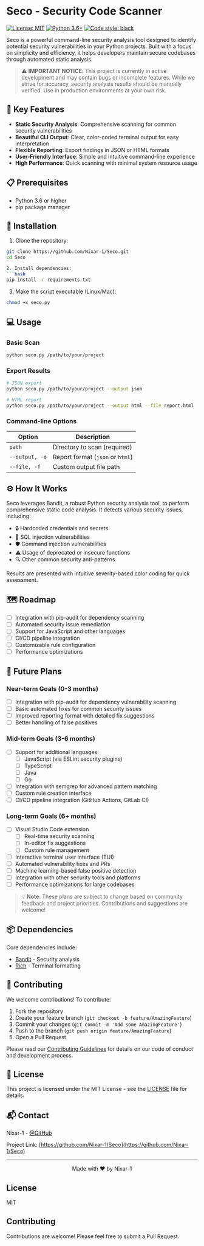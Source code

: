 # Seco - Security Code Scanner

[![License: MIT](https://img.shields.io/badge/License-MIT-yellow.svg)](https://opensource.org/licenses/MIT)
[![Python 3.6+](https://img.shields.io/badge/python-3.6+-blue.svg)](https://www.python.org/downloads/)
[![Code style: black](https://img.shields.io/badge/code%20style-black-000000.svg)](https://github.com/psf/black)

Seco is a powerful command-line security analysis tool designed to identify potential security vulnerabilities in your Python projects. Built with a focus on simplicity and efficiency, it helps developers maintain secure codebases through automated static analysis.

> ⚠️ **IMPORTANT NOTICE**: This project is currently in active development and may contain bugs or incomplete features. While we strive for accuracy, security analysis results should be manually verified. Use in production environments at your own risk.

## 🚀 Key Features

- **Static Security Analysis**: Comprehensive scanning for common security vulnerabilities
- **Beautiful CLI Output**: Clear, color-coded terminal output for easy interpretation
- **Flexible Reporting**: Export findings in JSON or HTML formats
- **User-Friendly Interface**: Simple and intuitive command-line experience
- **High Performance**: Quick scanning with minimal system resource usage

## 📋 Prerequisites

- Python 3.6 or higher
- pip package manager

## 🔧 Installation

1. Clone the repository:
```bash
git clone https://github.com/Nixar-1/Seco.git
cd Seco

2. Install dependencies:
```bash
pip install -r requirements.txt
```

3. Make the script executable (Linux/Mac):
```bash
chmod +x seco.py
```

## 💻 Usage

### Basic Scan
```bash
python seco.py /path/to/your/project
```

### Export Results
```bash
# JSON export
python seco.py /path/to/your/project --output json

# HTML report
python seco.py /path/to/your/project --output html --file report.html
```

### Command-line Options

| Option | Description |
|--------|-------------|
| `path` | Directory to scan (required) |
| `--output, -o` | Report format (`json` or `html`) |
| `--file, -f` | Custom output file path |

## ⚙️ How It Works

Seco leverages Bandit, a robust Python security analysis tool, to perform comprehensive static code analysis. It detects various security issues, including:

- 🔒 Hardcoded credentials and secrets
- 💉 SQL injection vulnerabilities
- 🛡️ Command injection vulnerabilities
- ⚠️ Usage of deprecated or insecure functions
- 🔍 Other common security anti-patterns

Results are presented with intuitive severity-based color coding for quick assessment.

## 🗺️ Roadmap

- [ ] Integration with pip-audit for dependency scanning
- [ ] Automated security issue remediation
- [ ] Support for JavaScript and other languages
- [ ] CI/CD pipeline integration
- [ ] Customizable rule configuration
- [ ] Performance optimizations
## 📌 Future Plans

### Near-term Goals (0-3 months)
- [ ] Integration with pip-audit for dependency vulnerability scanning
- [ ] Basic automated fixes for common security issues
- [ ] Improved reporting format with detailed fix suggestions
- [ ] Better handling of false positives

### Mid-term Goals (3-6 months)
- [ ] Support for additional languages:
  - [ ] JavaScript (via ESLint security plugins)
  - [ ] TypeScript
  - [ ] Java
  - [ ] Go
- [ ] Integration with semgrep for advanced pattern matching
- [ ] Custom rule creation interface
- [ ] CI/CD pipeline integration (GitHub Actions, GitLab CI)

### Long-term Goals (6+ months)
- [ ] Visual Studio Code extension
  - [ ] Real-time security scanning
  - [ ] In-editor fix suggestions
  - [ ] Custom rule management
- [ ] Interactive terminal user interface (TUI)
- [ ] Automated vulnerability fixes and PRs
- [ ] Machine learning-based false positive detection
- [ ] Integration with other security tools and platforms
- [ ] Performance optimizations for large codebases

> 💡 **Note**: These plans are subject to change based on community feedback and project priorities. Contributions and suggestions are welcome!

## 📦 Dependencies

Core dependencies include:
- [Bandit](https://github.com/PyCQA/bandit) - Security analysis
- [Rich](https://github.com/Textualize/rich) - Terminal formatting

## 🤝 Contributing

We welcome contributions! To contribute:

1. Fork the repository
2. Create your feature branch (`git checkout -b feature/AmazingFeature`)
3. Commit your changes (`git commit -m 'Add some AmazingFeature'`)
4. Push to the branch (`git push origin feature/AmazingFeature`)
5. Open a Pull Request

Please read our [Contributing Guidelines](CONTRIBUTING.md) for details on our code of conduct and development process.

## 📄 License

This project is licensed under the MIT License - see the [LICENSE](LICENSE) file for details.

## 📬 Contact

Nixar-1 - [@GitHub](https://github.com/Nixar-1)

Project Link: [https://github.com/Nixar-1/Seco](https://github.com/Nixar-1/Seco)

---

<p align="center">Made with ❤️ by Nixar-1</p>

## License

MIT

## Contributing

Contributions are welcome! Please feel free to submit a Pull Request.
